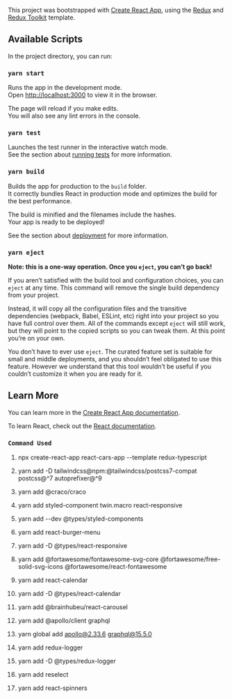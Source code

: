 This project was bootstrapped with [Create React App](https://github.com/facebook/create-react-app), using the [Redux](https://redux.js.org/) and [Redux Toolkit](https://redux-toolkit.js.org/) template.

## Available Scripts

In the project directory, you can run:

### `yarn start`

Runs the app in the development mode.<br />
Open [http://localhost:3000](http://localhost:3000) to view it in the browser.

The page will reload if you make edits.<br />
You will also see any lint errors in the console.

### `yarn test`

Launches the test runner in the interactive watch mode.<br />
See the section about [running tests](https://facebook.github.io/create-react-app/docs/running-tests) for more information.

### `yarn build`

Builds the app for production to the `build` folder.<br />
It correctly bundles React in production mode and optimizes the build for the best performance.

The build is minified and the filenames include the hashes.<br />
Your app is ready to be deployed!

See the section about [deployment](https://facebook.github.io/create-react-app/docs/deployment) for more information.

### `yarn eject`

**Note: this is a one-way operation. Once you `eject`, you can’t go back!**

If you aren’t satisfied with the build tool and configuration choices, you can `eject` at any time. This command will remove the single build dependency from your project.

Instead, it will copy all the configuration files and the transitive dependencies (webpack, Babel, ESLint, etc) right into your project so you have full control over them. All of the commands except `eject` will still work, but they will point to the copied scripts so you can tweak them. At this point you’re on your own.

You don’t have to ever use `eject`. The curated feature set is suitable for small and middle deployments, and you shouldn’t feel obligated to use this feature. However we understand that this tool wouldn’t be useful if you couldn’t customize it when you are ready for it.

## Learn More

You can learn more in the [Create React App documentation](https://facebook.github.io/create-react-app/docs/getting-started).

To learn React, check out the [React documentation](https://reactjs.org/).

### `Command Used`

1. npx create-react-app react-cars-app --template redux-typescript

2. yarn add -D tailwindcss@npm:@tailwindcss/postcss7-compat postcss@^7 autoprefixer@^9

3. yarn add @craco/craco

4. yarn add styled-component twin.macro react-responsive

5. yarn add --dev @types/styled-components

6. yarn add react-burger-menu

7. yarn add -D @types/react-responsive

8. yarn add @fortawesome/fontawesome-svg-core @fortawesome/free-solid-svg-icons @fortawesome/react-fontawesome

9. yarn add react-calendar

10. yarn add -D @types/react-calendar

11. yarn add @brainhubeu/react-carousel

12. yarn add @apollo/client graphql

13. yarn global add apollo@2.33.6 graphql@15.5.0

14. yarn add redux-logger

15. yarn add -D @types/redux-logger

16. yarn add reselect

17. yarn add react-spinners
